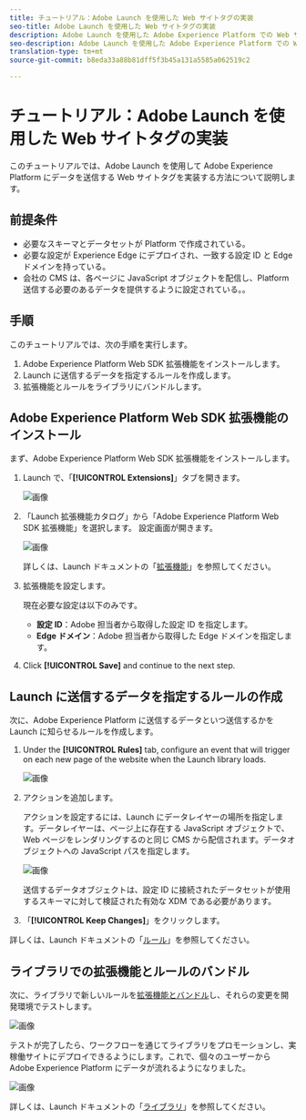 ```yaml
---
title: チュートリアル：Adobe Launch を使用した Web サイトタグの実装
seo-title: Adobe Launch を使用した Web サイトタグの実装
description: Adobe Launch を使用した Adobe Experience Platform での Web サイトタグの実装
seo-description: Adobe Launch を使用した Adobe Experience Platform での Web サイトタグの実装
translation-type: tm+mt
source-git-commit: b8eda33a88b81dff5f3b45a131a5585a062519c2

---
```



# チュートリアル：Adobe Launch を使用した Web サイトタグの実装

このチュートリアルでは、Adobe Launch を使用して Adobe Experience Platform にデータを送信する Web サイトタグを実装する方法について説明します。

## 前提条件

* 必要なスキーマとデータセットが Platform で作成されている。
* 必要な設定が Experience Edge にデプロイされ、一致する設定 ID と Edge ドメインを持っている。
* 会社の CMS は、各ページに JavaScript オブジェクトを配信し、Platform 送信する必要のあるデータを提供するように設定されている。。

## 手順

このチュートリアルでは、次の手順を実行します。

1. Adobe Experience Platform Web SDK 拡張機能をインストールします。
1. Launch に送信するデータを指定するルールを作成します。
1. 拡張機能とルールをライブラリにバンドルします。

## Adobe Experience Platform Web SDK 拡張機能のインストール

まず、Adobe Experience Platform Web SDK 拡張機能をインストールします。

1. Launch で、「**[!UICONTROL Extensions]**」タブを開きます。

   ![画像](assets/launch-overview.png)

1. 「Launch 拡張機能カタログ」から「Adobe Experience Platform Web SDK 拡張機能」を選択します。
設定画面が開きます。

   ![画像](assets/launch-extension-install.png)

   詳しくは、Launch ドキュメントの「[拡張機能](https://docs.adobe.com/content/help/en/launch/using/reference/manage-resources/extensions/overview.html)」を参照してください。

1. 拡張機能を設定します。

   現在必要な設定は以下のみです。

   * **設定 ID**：Adobe 担当者から取得した設定 ID を指定します。
   * **Edge ドメイン**：Adobe 担当者から取得した Edge ドメインを指定します。

1. Click **[!UICONTROL Save]** and continue to the next step.

## Launch に送信するデータを指定するルールの作成

次に、Adobe Experience Platform に送信するデータといつ送信するかを Launch に知らせるルールを作成します。

1. Under the **[!UICONTROL Rules]** tab, configure an event that will trigger on each new page of the website when the Launch library loads.

   ![画像](assets/launch-make-a-rule.png)

1. アクションを追加します。

   アクションを設定するには、Launch にデータレイヤーの場所を指定します。データレイヤーは、ページ上に存在する JavaScript オブジェクトで、Web ページをレンダリングするのと同じ CMS から配信されます。データオブジェクトへの JavaScript パスを指定します。

   ![画像](assets/launch-add-aep-action.png)

   送信するデータオブジェクトは、設定 ID に接続されたデータセットが使用するスキーマに対して検証された有効な XDM である必要があります。

1. 「**[!UICONTROL Keep Changes]**」をクリックします。

詳しくは、Launch ドキュメントの「[ルール](https://docs.adobe.com/content/help/en/launch/using/reference/manage-resources/rules.html)」を参照してください。

## ライブラリでの拡張機能とルールのバンドル

次に、ライブラリで新しいルールを[拡張機能とバンドル](https://docs.adobe.com/content/help/en/launch/using/reference/publish/overview.html)し、それらの変更を開発環境でテストします。

![画像](assets/launch-add-changes-to-library.png)

テストが完了したら、ワークフローを通じてライブラリをプロモーションし、実稼働サイトにデプロイできるようにします。これで、個々のユーザーから Adobe Experience Platform にデータが流れるようになりました。

![画像](assets/launch-promote-library.png)

詳しくは、Launch ドキュメントの「[ライブラリ](https://docs.adobe.com/content/help/en/launch/using/reference/publish/libraries.html)」を参照してください。